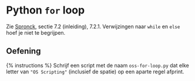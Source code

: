# Python `for` loop
Zie [Spronck](http://www.spronck.net/pythonbook/pythonboek.pdf), sectie 7.2 (inleiding), 7.2.1. Verwijzingen naar `while` en `else` hoef je niet te begrijpen.

## Oefening
{% instructions %}
Schrijf een script met de naam `oss-for-loop.py` dat elke letter van `"OS Scripting"` (inclusief de spatie) op een aparte regel afprint.
